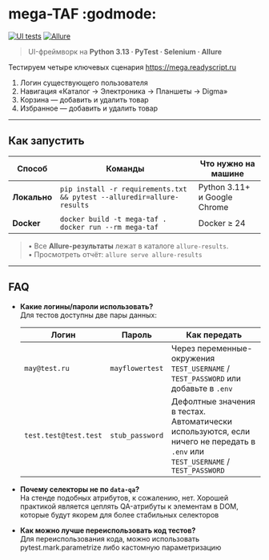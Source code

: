 # mega-TAF :godmode:

[![UI tests](https://github.com/Revastein/mega-TAF/actions/workflows/ui-tests.yml/badge.svg)](https://github.com/Revastein/mega-TAF/actions/workflows/ui-tests.yml)
[![Allure](https://img.shields.io/static/v1?label=allure&message=report&color=pink)](https://revastein.github.io/mega-TAF/)

> UI-фреймворк на **Python 3.13 · PyTest · Selenium · Allure**

Тестируем четыре ключевых сценария <https://mega.readyscript.ru>

1. Логин существующего пользователя
2. Навигация «Каталог → Электроника → Планшеты → Digma»
3. Корзина — добавить и удалить товар
4. Избранное — добавить и удалить товар

---

## Как запустить

| Способ       | Команды                                                                | Что нужно на машине          |
|--------------|------------------------------------------------------------------------|------------------------------|
| **Локально** | `pip install -r requirements.txt && pytest --alluredir=allure-results` | Python 3.11+ и Google Chrome |
| **Docker**   | `docker build -t mega-taf .`<br>`docker run --rm mega-taf`             | Docker ≥ 24                  |

> • Все **Allure-результаты** лежат в каталоге `allure-results`.  
> • Просмотреть отчёт: `allure serve allure-results`

---

## FAQ

* **Какие логины/пароли использовать?**  
  Для тестов доступны две пары данных:  

  | Логин                 | Пароль          | Как передать                                                                                                                    |
  |-----------------------|-----------------|---------------------------------------------------------------------------------------------------------------------------------|
  | `may@test.ru`         | `mayflowertest` | Через переменные-окружения `TEST_USERNAME` / `TEST_PASSWORD` или добавьте в `.env`                                              |
  | `test.test@test.test` | `stub_password` | Дефолтные значения в тестах. Автоматически используются, если ничего не передать в `.env` или `TEST_USERNAME` / `TEST_PASSWORD` |

* **Почему селекторы не по `data-qa`?**  
  На стенде подобных атрибутов, к сожалению, нет. Хорошей практикой является цеплять QA-атрибуты к элементам в DOM,
  которые будут якорем для более стабильных селекторов


* **Как можно лучше переиспользовать код тестов?**  
  Для переиспользования кода, можно использовать pytest.mark.parametrize либо кастомную параметризацию
